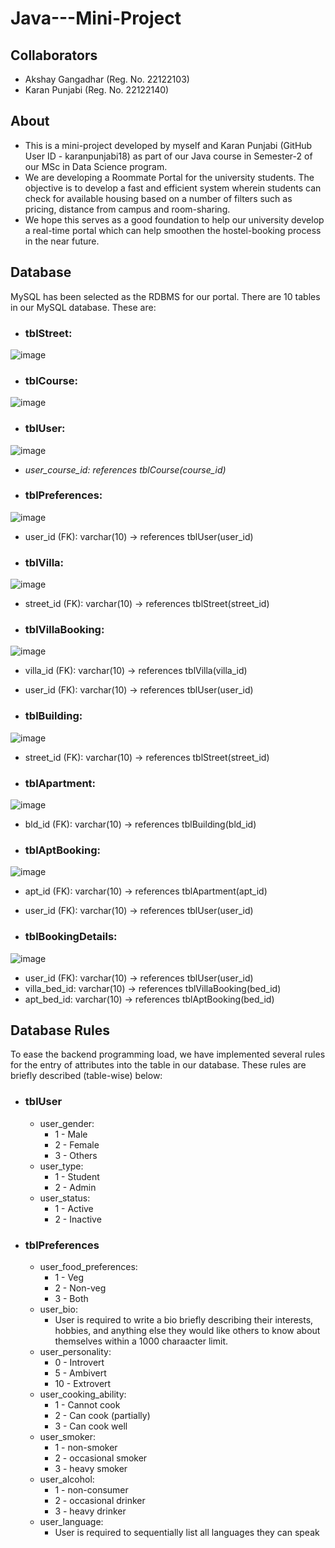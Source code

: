 # Java---Mini-Project  

## Collaborators  
- Akshay Gangadhar (Reg. No. 22122103)  
- Karan Punjabi (Reg. No. 22122140)  

## About  
- This is a mini-project developed by myself and Karan Punjabi (GitHub User ID - karanpunjabi18) as part of our Java course in Semester-2 of our MSc in Data Science program.  
- We are developing a Roommate Portal for the university students. The objective is to develop a fast and efficient system wherein students can check for available housing based on a number of filters such as pricing, distance from campus and room-sharing.  
- We hope this serves as a good foundation to help our university develop a real-time portal which can help smoothen the hostel-booking process in the near future.  

## Database   
MySQL has been selected as the RDBMS for our portal. There are 10 tables in our MySQL database. These are:  
- ### tblStreet:  
![image](https://user-images.githubusercontent.com/118504392/235843172-1bd245ca-4ba4-4224-9b59-1c540b65d727.png)
 
- ### tblCourse:  
![image](https://user-images.githubusercontent.com/118504392/235843256-80c71970-79b2-42bc-a2a2-76b989934e74.png)

- ### tblUser:
![image](https://user-images.githubusercontent.com/118504392/235843327-18960920-d56f-4d50-bf0b-13cd700001af.png)  
 - _user_course_id: references tblCourse(course_id)_  

- ### tblPreferences:  
![image](https://user-images.githubusercontent.com/118504392/235843431-aa468a74-25d0-403b-b9f8-e9a8c5d5e92a.png)  
  - user_id (FK): varchar(10) -> references tblUser(user_id)  

- ### tblVilla:  
![image](https://user-images.githubusercontent.com/118504392/235843471-8e1bdec8-cdba-44b0-8b67-d907940b2f44.png)  
  - street_id (FK): varchar(10) -> references tblStreet(street_id)  
 
- ### tblVillaBooking:  
![image](https://user-images.githubusercontent.com/118504392/235843518-63788ea3-e950-4b8f-9322-3a4935192572.png)   
  - villa_id (FK): varchar(10) -> references tblVilla(villa_id)  
  - user_id (FK): varchar(10) -> references tblUser(user_id)  
 
- ### tblBuilding:  
![image](https://user-images.githubusercontent.com/118504392/235843561-66f02447-d9bb-4df6-b0a3-d9f8acf14bd8.png)  
  - street_id (FK): varchar(10) -> references tblStreet(street_id)  

- ### tblApartment:  
![image](https://user-images.githubusercontent.com/118504392/235843609-380a6f55-c90f-4dd7-82c4-8b880b7f1a0a.png) 
  - bld_id (FK): varchar(10) -> references tblBuilding(bld_id)  

- ### tblAptBooking:  
![image](https://user-images.githubusercontent.com/118504392/235843647-e237fb11-e736-402b-93ec-13288014a070.png)   
  - apt_id (FK): varchar(10) -> references tblApartment(apt_id)  
  - user_id (FK): varchar(10) -> references tblUser(user_id)

- ### tblBookingDetails:  
![image](https://user-images.githubusercontent.com/118504392/235843726-79d44f62-f2a2-4f48-a4c5-e0fe978671fb.png)
  - user_id (FK): varchar(10) -> references tblUser(user_id)  
  - villa_bed_id: varchar(10) -> references tblVillaBooking(bed_id)  
  - apt_bed_id: varchar(10) -> references tblAptBooking(bed_id)  
 
## Database Rules  
To ease the backend programming load, we have implemented several rules for the entry of attributes into the table in our database. These rules are briefly described (table-wise) below:  
- ### tblUser  
  - user_gender:  
    - 1 - Male  
    - 2 - Female  
    - 3 - Others  
  - user_type:  
    - 1 - Student  
    - 2 - Admin  
  - user_status:  
    - 1 - Active  
    - 2 - Inactive  
- ### tblPreferences  
  - user_food_preferences:  
    - 1 - Veg  
    - 2 - Non-veg  
    - 3 - Both  
  - user_bio:  
    - User is required to write a bio briefly describing their interests, hobbies, and anything else they would like others to know about themselves within a 1000 charaacter limit.  
  - user_personality:  
    - 0 - Introvert  
    - 5 - Ambivert  
    - 10 - Extrovert
  - user_cooking_ability:  
    - 1 - Cannot cook  
    - 2 - Can cook (partially)  
    - 3 - Can cook well  
  - user_smoker:  
    - 1 - non-smoker  
    - 2 - occasional smoker  
    - 3 - heavy smoker  
  - user_alcohol:  
    - 1 - non-consumer  
    - 2 - occasional drinker  
    - 3 - heavy drinker  
  - user_language:  
    - User is required to sequentially list all languages they can speak  
 
